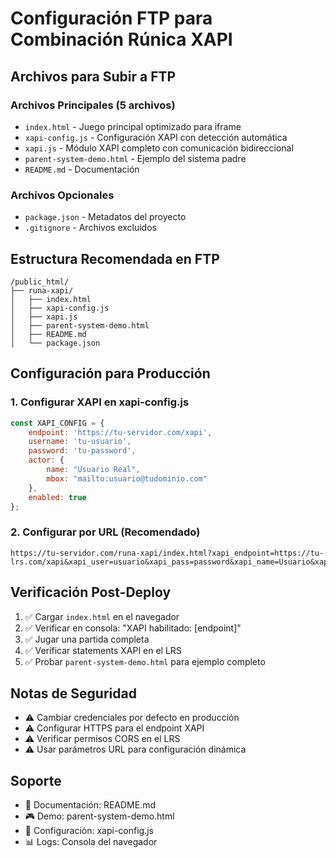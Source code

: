 # Configuración FTP para Combinación Rúnica XAPI

## Archivos para Subir a FTP

### Archivos Principales (5 archivos)
- `index.html` - Juego principal optimizado para iframe
- `xapi-config.js` - Configuración XAPI con detección automática
- `xapi.js` - Módulo XAPI completo con comunicación bidireccional
- `parent-system-demo.html` - Ejemplo del sistema padre
- `README.md` - Documentación

### Archivos Opcionales
- `package.json` - Metadatos del proyecto
- `.gitignore` - Archivos excluidos

## Estructura Recomendada en FTP

```
/public_html/
├── runa-xapi/
│   ├── index.html
│   ├── xapi-config.js
│   ├── xapi.js
│   ├── parent-system-demo.html
│   ├── README.md
│   └── package.json
```

## Configuración para Producción

### 1. Configurar XAPI en xapi-config.js
```javascript
const XAPI_CONFIG = {
    endpoint: 'https://tu-servidor.com/xapi',
    username: 'tu-usuario',
    password: 'tu-password',
    actor: {
        name: "Usuario Real",
        mbox: "mailto:usuario@tudominio.com"
    },
    enabled: true
};
```

### 2. Configurar por URL (Recomendado)
```
https://tu-servidor.com/runa-xapi/index.html?xapi_endpoint=https://tu-lrs.com/xapi&xapi_user=usuario&xapi_pass=password&xapi_name=Usuario&xapi_email=usuario@ejemplo.com
```

## Verificación Post-Deploy

1. ✅ Cargar `index.html` en el navegador
2. ✅ Verificar en consola: "XAPI habilitado: [endpoint]"
3. ✅ Jugar una partida completa
4. ✅ Verificar statements XAPI en el LRS
5. ✅ Probar `parent-system-demo.html` para ejemplo completo

## Notas de Seguridad

- ⚠️ Cambiar credenciales por defecto en producción
- ⚠️ Configurar HTTPS para el endpoint XAPI
- ⚠️ Verificar permisos CORS en el LRS
- ⚠️ Usar parámetros URL para configuración dinámica

## Soporte

- 📧 Documentación: README.md
- 🎮 Demo: parent-system-demo.html
- 🔧 Configuración: xapi-config.js
- 📊 Logs: Consola del navegador
